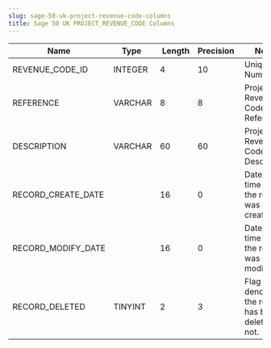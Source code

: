 ```yaml
---
slug: sage-50-uk-project-revenue-code-columns
title: Sage 50 UK PROJECT_REVENUE_CODE Columns
---
```

| Name | Type  |  Length | Precision  |  Notes  | Example |
| --- | --- | --- | --- | --- | --- |
| REVENUE_CODE_ID | INTEGER | 4 | 10 | Unique ID Number | 1 |
| REFERENCE | VARCHAR | 8 | 8 | Project Revenue Code Reference | REV |
| DESCRIPTION | VARCHAR | 60 | 60 | Project Revenue Code Description | Revenue |
| RECORD_CREATE_DATE |  | 16 | 0 | Date and time when the record was created. | 27/04/2010 17:16:58 |
| RECORD_MODIFY_DATE |  | 16 | 0 | Date and time when the record was modified. | 04/08/2017 14:18:53 |
| RECORD_DELETED | TINYINT | 2 | 3 | Flag denoting if the record has been deleted or not. | 0 |
